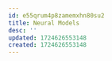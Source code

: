 ```yaml
---
id: e55qrum4p8zamemxhn80su2
title: Neural Models
desc: ''
updated: 1724626553148
created: 1724626553148
---
```

